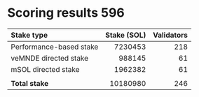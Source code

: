 # Scoring results 596

| Stake type              | Stake (SOL)    | Validators     |
|:------------------------|---------------:|---------------:|
| Performance-based stake | 7230453        | 218            |
| veMNDE directed stake   | 988145         | 61             |
| mSOL directed stake     | 1962382        | 61             |
|                         |                |                |
| **Total stake**         | 10180980       | 246            |